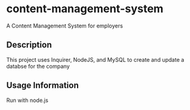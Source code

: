 # content-management-system
A Content Management System for employers

## Description
This project uses Inquirer, NodeJS, and MySQL to create and update a databse for the company

## Usage Information
Run with node.js